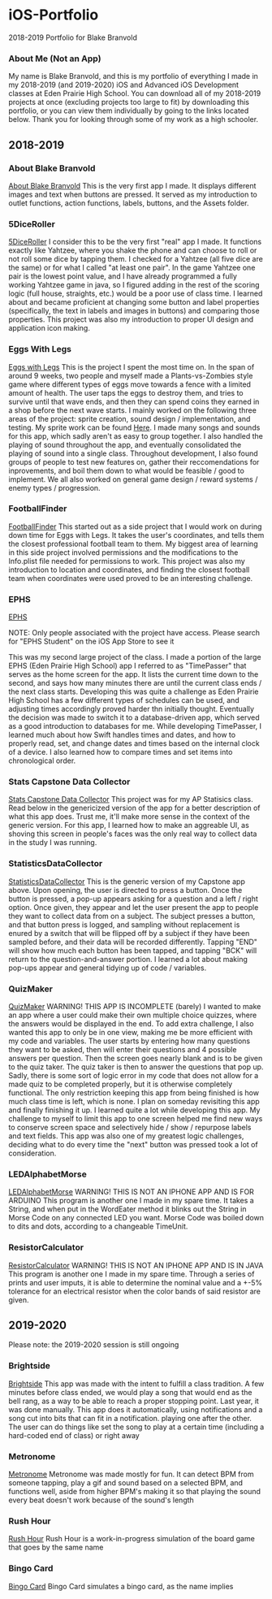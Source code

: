 # iOS-Portfolio
2018-2019 Portfolio for Blake Branvold

### About Me (Not an App)
My name is Blake Branvold, and this is my portfolio of everything I made in my 2018-2019 (and 2019-2020) iOS and Advanced iOS Development classes at Eden Prairie High School. You can download all of my 2018-2019 projects at once (excluding projects too large to fit) by downloading this portfolio, or you can view them individually by going to the links located below. Thank you for looking through some of my work as a high schooler.

## 2018-2019

### About Blake Branvold
[About Blake Branvold](https://github.com/Underdoneboar4/About-Blake-Branvold)
This is the very first app I made. It displays different images and text when buttons are pressed. It served as my introduction to outlet functions, action functions, labels, buttons, and the Assets folder. 

### 5DiceRoller
[5DiceRoller](https://github.com/Underdoneboar4/5DiceRoller)
I consider this to be the very first "real" app I made. It functions exactly like Yahtzee, where you shake the phone and can choose to roll or not roll some dice by tapping them. I checked for a Yahtzee (all five dice are the same) or for what I called "at least one pair". In the game Yahtzee one pair is the lowest point value, and I have already programmed a fully working Yahtzee game in java, so I figured adding in the rest of the scoring logic (full house, straights, etc.) would be a poor use of class time. I learned about and became proficient at changing some button and label properties (specifically, the text in labels and images in buttons) and comparing those properties. This project was also my introduction to proper UI design and application icon making.

### Eggs With Legs
[Eggs with Legs](https://github.com/chauphana/Eggs-with-Legs)
This is the project I spent the most time on. In the span of around 9 weeks, two people and myself made a Plants-vs-Zombies style game where different types of eggs move towards a fence with a limited amount of health. The user taps the eggs to destroy them, and tries to survive until that wave ends, and then they can spend coins they earned in a shop before the next wave starts. I mainly worked on the following three areas of the project: sprite creation, sound design / implementation, and testing. My sprite work can be found [Here](https://www.piskelapp.com/user/6081587725205504). I made many songs and sounds for this app, which sadly aren't as easy to group together. I also handled the playing of sound throughout the app, and eventually consolidated the playing of sound into a single class. Throughout development, I also found groups of people to test new features on, gather their reccomendations for inprovements, and boil them down to what would be feasible / good to implement. We all also worked on general game design / reward systems / enemy types / progression. 

### FootballFinder
[FootballFinder](https://github.com/Underdoneboar4/FootballFinder)
This started out as a side project that I would work on during down time for Eggs with Legs. It takes the user's coordinates, and tells them the closest professional football team to them. My biggest area of learning in this side project involved permissions and the modifications to the Info.plist file needed for permissions to work. This project was also my introduction to location and coordinates, and finding the closest football team when coordinates were used proved to be an interesting challenge.

### EPHS
[EPHS](https://github.com/EPCompSci/EagleNation) 

NOTE: Only people associated with the project have access. Please search for "EPHS Student" on the iOS App Store to see it

This was my second large project of the class. I made a portion of the large EPHS (Eden Prairie High School) app I referred to as "TimePasser" that serves as the home screen for the app. It lists the current time down to the second, and says how many minutes there are until the current class ends / the next class starts. Developing this was quite a challenge as Eden Prairie High School has a few different types of schedules can be used, and adjusting times accordingly proved harder thn initially thought. Eventually the decision was made to switch it to a database-driven app, which served as a good introduction to databases for me. While developing TimePasser, I learned much about how Swift handles times and dates, and how to properly read, set, and change dates and times based on the internal clock of a device. I also learned how to compare times and set items into chronological order.

### Stats Capstone Data Collector
[Stats Capstone Data Collector](https://github.com/Underdoneboar4/Stats-Capstone-Data-Collector)
This project was for my AP Statisics class. Read below in the genericized version of the app for a better description of what this app does. Trust me, it'll make more sense in the context of the generic version. For this app, I learned how to make an aggreable UI, as shoving this screen in people's faces was the only real way to collect data in the study I was running.

### StatisticsDataCollector
[StatisticsDataCollector](https://github.com/Underdoneboar4/StatisticsDataCollector)
This is the generic version of my Capstone app above. Upon opening, the user is directed to press a button. Once the button is pressed, a pop-up appears asking for a question and a left / right option. Once given, they appear and let the user present the app to people they want to collect data from on a subject. The subject presses a button, and that button press is logged, and sampling without replacement is enured by a switch that will be flipped off by a subject if they have been sampled before, and their data will be recorded differently. Tapping "END" will show how much each button has been tapped, and tapping "BCK" will return to the question-and-answer portion. I learned a lot about making pop-ups appear and general tidying up of code / variables.

### QuizMaker
[QuizMaker](https://github.com/Underdoneboar4/QuizMaker)
WARNING! THIS APP IS INCOMPLETE (barely)
I wanted to make an app where a user could make their own multiple choice quizzes, where the answers would be displayed in the end. To add extra challenge, I also wanted this app to only be in one view, making me be more efficient with my code and variables. The user starts by entering how many questions they want to be asked, then will enter their questions and 4 possible answers per question. Then the screen goes nearly blank and is to be given to the quiz taker. The quiz taker is then to answer the questions that pop up. Sadly, there is some sort of logic error in my code that does not allow for a made quiz to be completed properly, but it is otherwise completely functional. The only restriction keeping this app from being finished is how much class time is left, which is none. I plan on someday revisiting this app and finally finishing it up. I learned quite a lot while developing this app. My challenge to myself to limit this app to one screen helped me find new ways to conserve screen space and selectively hide / show / repurpose labels and text fields. This app was also one of my greatest logic challenges, deciding what to do every time the "next" button was pressed took a lot of consideration. 

### LEDAlphabetMorse
[LEDAlphabetMorse](https://github.com/Underdoneboar4/LEDAlphabetMorse)
WARNING! THIS IS NOT AN IPHONE APP AND IS FOR ARDUINO
This program is another one I made in my spare time. It takes a String, and when put in the WordEater method it blinks out the String in Morse Code on any connected LED you want. Morse Code was boiled down to dits and dots, according to a changeable TimeUnit.

### ResistorCalculator
[ResistorCalculator](https://github.com/Underdoneboar4/ResistorCalculator)
WARNING! THIS IS NOT AN IPHONE APP AND IS IN JAVA
This program is another one I made in my spare time. Through a series of prints and user imputs, it is able to determine the nominal value and a +-5% tolerance for an electrical resistor when the color bands of said resistor are given.

## 2019-2020
Please note: the 2019-2020 session is still ongoing

### Brightside
[Brightside](https://github.com/VarunSaini02/Brightside)
This app was made with the intent to fulfill a class tradition. A few minutes before class ended, we would play a song that would end as the bell rang, as a way to be able to reach a proper stopping point. Last year, it was done manually. This app does it automatically, using notifications and a song cut into bits that can fit in a notification. playing one after the other. The user can do things like set the song to play at a certain time (including a hard-coded end of class) or right away

### Metronome
[Metronome](https://github.com/Underdoneboar4/Metronome)
Metronome was made mostly for fun. It can detect BPM from someone tapping, play a gif and sound based on a selected BPM, and functions well, aside from higher BPM's making it so that playing the sound every beat doesn't work because of the sound's length

### Rush Hour
[Rush Hour](https://github.com/VarunSaini02/Rush-Hour)
Rush Hour is a work-in-progress simulation of the board game that goes by the same name

### Bingo Card
[Bingo Card](https://github.com/Underdoneboar4/-BingoCard)
Bingo Card simulates a bingo card, as the name implies


